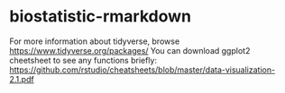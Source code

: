 # biostatistic-rmarkdown

For more information about tidyverse, browse https://www.tidyverse.org/packages/
You can download ggplot2 cheetsheet to see any functions briefly: https://github.com/rstudio/cheatsheets/blob/master/data-visualization-2.1.pdf
